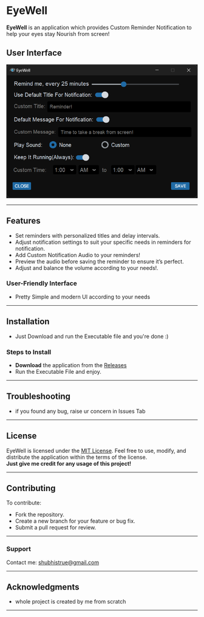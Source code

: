 # EyeWell

**EyeWell** is an application which provides Custom Reminder Notification to help your eyes stay Nourish from screen!



## User Interface
![App Screenshot](app.png)

---
## Features


- Set reminders with personalized titles and delay intervals.
- Adjust notification settings to suit your specific needs in reminders for notification.
- Add Custom Notification Audio to your reminders!
- Preview the audio before saving the reminder to ensure it’s perfect.
- Adjust and balance the volume according to your needs!.
### User-Friendly Interface
- Pretty Simple and modern UI according to your needs

---
## Installation
- Just Download and run the Executable file and you're done :)

### Steps to Install
- **Download** the application from the [Releases](https://github.com/nothig007/EyeWell/releases/tag/v0.1.0-Main-Executable)
- Run the Executable File and enjoy.

---


## Troubleshooting
- if you found any bug, raise ur concern in Issues Tab
---

## License
EyeWell is licensed under the [MIT License](LICENSE). Feel free to use, modify, and distribute the application within the terms of the license.  
**Just give me credit for any usage of this project!**

---
## Contributing
To contribute:
- Fork the repository.
- Create a new branch for your feature or bug fix.
- Submit a pull request for review.
---
### Support
Contact me:
[shubhistrue@gmail.com](mailto:shubhistrue@gmail.com)



---

## Acknowledgments
- whole project is created by me from scratch

---
